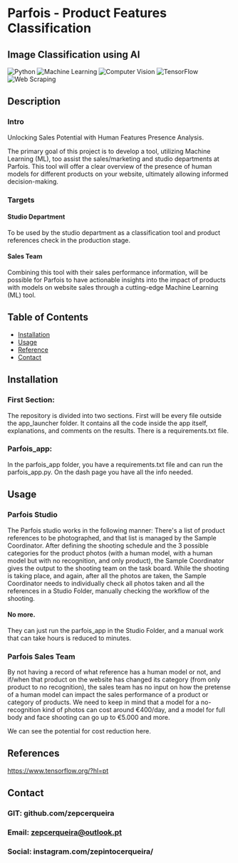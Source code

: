 # Parfois - Product Features Classification 
## Image Classification using AI

![Python](https://img.shields.io/badge/language-Python-blue.svg)
![Machine Learning](https://img.shields.io/badge/tool-Machine_Learning-green.svg)
![Computer Vision](https://img.shields.io/badge/tool-Computer_Vision-orange.svg)
![TensorFlow](https://img.shields.io/badge/tool-TensorFlow-red.svg)
![Web Scraping](https://img.shields.io/badge/tool-Web_Scraping-yellow.svg)

## Description

### Intro

Unlocking Sales Potential with Human Features Presence Analysis.

The primary goal of this project is to develop a tool, utilizing Machine Learning (ML), too
assist the sales/marketing and studio departments at Parfois. This tool will offer a clear overview
of the presence of human models for different products on your website, ultimately allowing informed
decision-making.

### Targets

#### Studio Department

To be used by the studio department as a classification tool and product references check in the production stage. 

#### Sales Team

Combining this tool with their sales performance information, will be possible for Parfois to have actionable insights into the impact of products with models on website sales through a cutting-edge Machine Learning (ML) tool.

## Table of Contents

- [Installation](#Installation)
- [Usage](#Usage)
- [Reference](#References)
- [Contact](#Contact)

## Installation
### First Section:

The repository is divided into two sections. First will be every file outside the app_launcher folder. It contains all the code inside the app itself, explanations, and comments on the results. There is a requirements.txt file. 

### Parfois_app:

In the parfois_app folder, you have a requirements.txt file and can run the parfois_app.py. On the dash page you have all the info needed.

## Usage
### Parfois Studio
The Parfois studio works in the following manner:
There's a list of product references to be photographed, and that list is managed by the Sample Coordinator. After defining the shooting schedule and the 3 possible categories for the product photos (with a human model, with a human model but with no recognition, and only product), the Sample Coordinator gives the output to the shooting team on the task board.
While the shooting is taking place, and again, after all the photos are taken, the Sample Coordinator needs to individually check all photos taken and all the references in a Studio Folder, manually checking the workflow of the shooting.
#### No more. 
They can just run the parfois_app in the Studio Folder, and a manual work that can take hours is reduced to minutes. 

### Parfois Sales Team

By not having a record of what reference has a human model or not, and if/when that product on the website has changed its category (from only product to no recognition), the sales team has no input on how the pretense of a human model can impact the sales performance of a product or category of products. We need to keep in mind that a model for a no-recognition kind of photos can cost around €400/day, and a model for full body and face shooting can go up to €5.000 and more.

We can see the potential for cost reduction here. 

## References
https://www.tensorflow.org/?hl=pt

## Contact

### GIT: github.com/zepcerqueira
### Email: zepcerqueira@outlook.pt
### Social: instagram.com/zepintocerqueira/